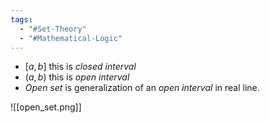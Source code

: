 ```yaml
---
tags:
  - "#Set-Theory"
  - "#Mathematical-Logic"
---
```


- $[a,b]$ this is *closed interval*
- $(a,b)$ this is *open interval*
- _Open set_ is generalization of an _open interval_ in real line. 

![[open_set.png]]
